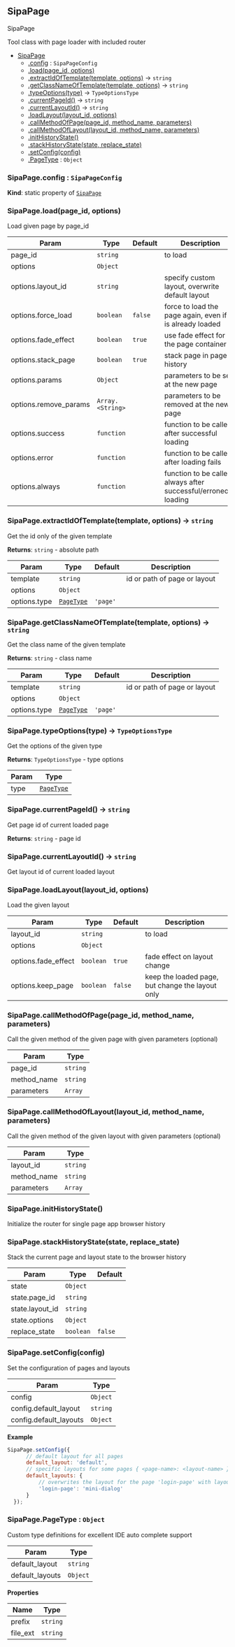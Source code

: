 <a name="SipaPage"></a>

## SipaPage
SipaPage

Tool class with page loader with included router

* [SipaPage](#SipaPage)
    * [.config](#SipaPage.config) : <code>SipaPageConfig</code>
    * [.load(page_id, options)](#SipaPage.load)
    * [.extractIdOfTemplate(template, options)](#SipaPage.extractIdOfTemplate) &rarr; <code>string</code>
    * [.getClassNameOfTemplate(template, options)](#SipaPage.getClassNameOfTemplate) &rarr; <code>string</code>
    * [.typeOptions(type)](#SipaPage.typeOptions) &rarr; <code>TypeOptionsType</code>
    * [.currentPageId()](#SipaPage.currentPageId) &rarr; <code>string</code>
    * [.currentLayoutId()](#SipaPage.currentLayoutId) &rarr; <code>string</code>
    * [.loadLayout(layout_id, options)](#SipaPage.loadLayout)
    * [.callMethodOfPage(page_id, method_name, parameters)](#SipaPage.callMethodOfPage)
    * [.callMethodOfLayout(layout_id, method_name, parameters)](#SipaPage.callMethodOfLayout)
    * [.initHistoryState()](#SipaPage.initHistoryState)
    * [.stackHistoryState(state, replace_state)](#SipaPage.stackHistoryState)
    * [.setConfig(config)](#SipaPage.setConfig)
    * [.PageType](#SipaPage.PageType) : <code>Object</code>

<a name="SipaPage.config"></a>

### SipaPage.config : <code>SipaPageConfig</code>
**Kind**: static property of [<code>SipaPage</code>](#SipaPage)  
<a name="SipaPage.load"></a>

### SipaPage.load(page_id, options)
Load given page by page_id

| Param | Type | Default | Description |
| --- | --- | --- | --- |
| page_id | <code>string</code> |  | to load |
| options | <code>Object</code> |  |  |
| options.layout_id | <code>string</code> |  | specify custom layout, overwrite default layout |
| options.force_load | <code>boolean</code> | <code>false</code> | force to load the page again, even if it is already loaded |
| options.fade_effect | <code>boolean</code> | <code>true</code> | use fade effect for the page container |
| options.stack_page | <code>boolean</code> | <code>true</code> | stack page in page history |
| options.params | <code>Object</code> |  | parameters to be set at the new page |
| options.remove_params | <code>Array.&lt;String&gt;</code> |  | parameters to be removed at the new page |
| options.success | <code>function</code> |  | function to be called after successful loading |
| options.error | <code>function</code> |  | function to be called after loading fails |
| options.always | <code>function</code> |  | function to be called always after successful/erroneous loading |

<a name="SipaPage.extractIdOfTemplate"></a>

### SipaPage.extractIdOfTemplate(template, options) &rarr; <code>string</code>
Get the id only of the given template

**Returns**: <code>string</code> - absolute path  

| Param | Type | Default | Description |
| --- | --- | --- | --- |
| template | <code>string</code> |  | id or path of page or layout |
| options | <code>Object</code> |  |  |
| options.type | [<code>PageType</code>](#SipaPage.PageType) | <code>&#x27;page&#x27;</code> |  |

<a name="SipaPage.getClassNameOfTemplate"></a>

### SipaPage.getClassNameOfTemplate(template, options) &rarr; <code>string</code>
Get the class name of the given template

**Returns**: <code>string</code> - class name  

| Param | Type | Default | Description |
| --- | --- | --- | --- |
| template | <code>string</code> |  | id or path of page or layout |
| options | <code>Object</code> |  |  |
| options.type | [<code>PageType</code>](#SipaPage.PageType) | <code>&#x27;page&#x27;</code> |  |

<a name="SipaPage.typeOptions"></a>

### SipaPage.typeOptions(type) &rarr; <code>TypeOptionsType</code>
Get the options of the given type

**Returns**: <code>TypeOptionsType</code> - type options  

| Param | Type |
| --- | --- |
| type | [<code>PageType</code>](#SipaPage.PageType) | 

<a name="SipaPage.currentPageId"></a>

### SipaPage.currentPageId() &rarr; <code>string</code>
Get page id of current loaded page

**Returns**: <code>string</code> - page id  
<a name="SipaPage.currentLayoutId"></a>

### SipaPage.currentLayoutId() &rarr; <code>string</code>
Get layout id of current loaded layout
<a name="SipaPage.loadLayout"></a>

### SipaPage.loadLayout(layout_id, options)
Load the given layout

| Param | Type | Default | Description |
| --- | --- | --- | --- |
| layout_id | <code>string</code> |  | to load |
| options | <code>Object</code> |  |  |
| options.fade_effect | <code>boolean</code> | <code>true</code> | fade effect on layout change |
| options.keep_page | <code>boolean</code> | <code>false</code> | keep the loaded page, but change the layout only |

<a name="SipaPage.callMethodOfPage"></a>

### SipaPage.callMethodOfPage(page_id, method_name, parameters)
Call the given method of the given page with given parameters (optional)

| Param | Type |
| --- | --- |
| page_id | <code>string</code> | 
| method_name | <code>string</code> | 
| parameters | <code>Array</code> | 

<a name="SipaPage.callMethodOfLayout"></a>

### SipaPage.callMethodOfLayout(layout_id, method_name, parameters)
Call the given method of the given layout with given parameters (optional)

| Param | Type |
| --- | --- |
| layout_id | <code>string</code> | 
| method_name | <code>string</code> | 
| parameters | <code>Array</code> | 

<a name="SipaPage.initHistoryState"></a>

### SipaPage.initHistoryState()
Initialize the router for single page app browser history
<a name="SipaPage.stackHistoryState"></a>

### SipaPage.stackHistoryState(state, replace_state)
Stack the current page and layout state to the browser history

| Param | Type | Default |
| --- | --- | --- |
| state | <code>Object</code> |  | 
| state.page_id | <code>string</code> |  | 
| state.layout_id | <code>string</code> |  | 
| state.options | <code>Object</code> |  | 
| replace_state | <code>boolean</code> | <code>false</code> | 

<a name="SipaPage.setConfig"></a>

### SipaPage.setConfig(config)
Set the configuration of pages and layouts

| Param | Type |
| --- | --- |
| config | <code>Object</code> | 
| config.default_layout | <code>string</code> | 
| config.default_layouts | <code>Object</code> | 


**Example**
```js
SipaPage.setConfig({
      // default layout for all pages
      default_layout: 'default',
      // specific layouts for some pages { <page-name>: <layout-name> }
      default_layouts: {
          // overwrites the layout for the page 'login-page' with layout 'mini-dialog'
          'login-page': 'mini-dialog'
      }
  });
```
<a name="SipaPage.PageType"></a>

### SipaPage.PageType : <code>Object</code>
Custom type definitions for excellent IDE auto complete support

| Param | Type |
| --- | --- |
| default_layout | <code>string</code> | 
| default_layouts | <code>Object</code> | 

**Properties**

| Name | Type |
| --- | --- |
| prefix | <code>string</code> | 
| file_ext | <code>string</code> | 

